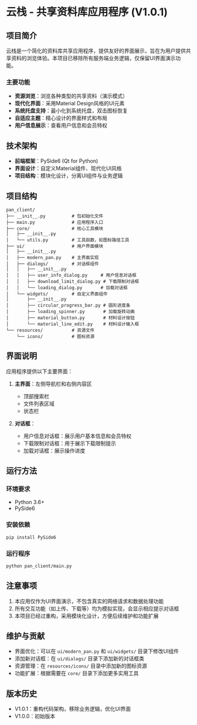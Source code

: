 # 云栈 - 共享资料库应用程序 (V1.0.1)

## 项目简介

云栈是一个简化的资料库共享应用程序，提供友好的界面展示，旨在为用户提供共享资料的浏览体验。本项目已移除所有服务端业务逻辑，仅保留UI界面演示功能。

### 主要功能

- **资源浏览**：浏览各种类型的共享资料（演示模式）
- **现代化界面**：采用Material Design风格的UI元素
- **系统托盘支持**：最小化到系统托盘，双击图标恢复
- **自适应主题**：精心设计的界面样式和布局
- **用户信息展示**：查看用户信息和会员特权

## 技术架构

- **前端框架**：PySide6 (Qt for Python)
- **界面设计**：自定义Material组件、现代化UI风格
- **项目结构**：模块化设计，分离UI组件与业务逻辑

## 项目结构

```
pan_client/
├── __init__.py          # 包初始化文件
├── main.py              # 应用程序入口
├── core/                # 核心工具模块
│   ├── __init__.py
│   └── utils.py         # 工具函数，如图标路径工具
├── ui/                  # 用户界面模块
│   ├── __init__.py
│   ├── modern_pan.py    # 主界面实现
│   ├── dialogs/         # 对话框组件
│   │   ├── __init__.py
│   │   ├── user_info_dialog.py     # 用户信息对话框
│   │   ├── download_limit_dialog.py # 下载限制对话框
│   │   └── loading_dialog.py       # 加载对话框
│   └── widgets/         # 自定义界面组件
│       ├── __init__.py
│       ├── circular_progress_bar.py # 圆形进度条
│       ├── loading_spinner.py       # 加载旋转动画
│       ├── material_button.py       # 材料设计按钮
│       └── material_line_edit.py    # 材料设计输入框
└── resources/           # 资源文件
    └── icons/           # 图标资源
```

## 界面说明

应用程序提供以下主要界面：

1. **主界面**：左侧导航栏和右侧内容区
   - 顶部搜索栏
   - 文件列表区域
   - 状态栏

2. **对话框**：
   - 用户信息对话框：展示用户基本信息和会员特权
   - 下载限制对话框：用于展示下载限制提示
   - 加载对话框：展示操作进度

## 运行方法

### 环境要求
- Python 3.6+
- PySide6

### 安装依赖

```bash
pip install PySide6
```

### 运行程序

```bash
python pan_client/main.py
```

## 注意事项

1. 本应用仅作为UI界面演示，不包含真实的网络请求和数据处理功能
2. 所有交互功能（如上传、下载等）均为模拟实现，会显示相应提示对话框
3. 本项目已经过重构，采用模块化设计，方便后续维护和功能扩展

## 维护与贡献

- 界面优化：可以在 `ui/modern_pan.py` 和 `ui/widgets/` 目录下修改UI组件
- 添加新对话框：在 `ui/dialogs/` 目录下添加新的对话框类
- 资源管理：在 `resources/icons/` 目录中添加新的图标资源
- 功能扩展：根据需要在 `core/` 目录下添加更多实用工具

## 版本历史

- V1.0.1：重构代码架构，移除业务逻辑，优化UI界面
- V1.0.0：初始版本 